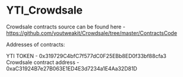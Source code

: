 # YTI_Crowdsale

Crowdsale contracts source can be found here - https://github.com/youtweakit/Crowdsale/tree/master/ContractsCode

Addresses of contracts:

YTI TOKEN - 0x319729C4bfC7f577dC0F25EBb8ED0f33bf88cfa3
Crowdsale contract address - 0xaC31924B7e27B063E1ED4E3d7234a1E4Aa32D81D
